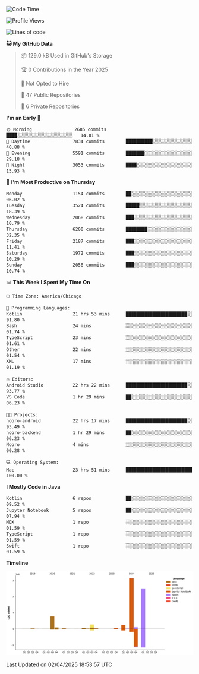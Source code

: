 <!--START_SECTION:waka-->
![Code Time](http://img.shields.io/badge/Code%20Time-1%2C172%20hrs%2059%20mins-blue)

![Profile Views](http://img.shields.io/badge/Profile%20Views-0-blue)

![Lines of code](https://img.shields.io/badge/From%20Hello%20World%20I%27ve%20Written-7.3%20million%20lines%20of%20code-blue)

**🐱 My GitHub Data** 

> 📦 129.0 kB Used in GitHub's Storage 
 > 
> 🏆 0 Contributions in the Year 2025
 > 
> 🚫 Not Opted to Hire
 > 
> 📜 47 Public Repositories 
 > 
> 🔑 6 Private Repositories 
 > 
**I'm an Early 🐤** 

```text
🌞 Morning                2685 commits        ████░░░░░░░░░░░░░░░░░░░░░   14.01 % 
🌆 Daytime                7834 commits        ██████████░░░░░░░░░░░░░░░   40.88 % 
🌃 Evening                5591 commits        ███████░░░░░░░░░░░░░░░░░░   29.18 % 
🌙 Night                  3053 commits        ████░░░░░░░░░░░░░░░░░░░░░   15.93 % 
```
📅 **I'm Most Productive on Thursday** 

```text
Monday                   1154 commits        ██░░░░░░░░░░░░░░░░░░░░░░░   06.02 % 
Tuesday                  3524 commits        █████░░░░░░░░░░░░░░░░░░░░   18.39 % 
Wednesday                2068 commits        ███░░░░░░░░░░░░░░░░░░░░░░   10.79 % 
Thursday                 6200 commits        ████████░░░░░░░░░░░░░░░░░   32.35 % 
Friday                   2187 commits        ███░░░░░░░░░░░░░░░░░░░░░░   11.41 % 
Saturday                 1972 commits        ███░░░░░░░░░░░░░░░░░░░░░░   10.29 % 
Sunday                   2058 commits        ███░░░░░░░░░░░░░░░░░░░░░░   10.74 % 
```


📊 **This Week I Spent My Time On** 

```text
🕑︎ Time Zone: America/Chicago

💬 Programming Languages: 
Kotlin                   21 hrs 53 mins      ███████████████████████░░   91.80 % 
Bash                     24 mins             ░░░░░░░░░░░░░░░░░░░░░░░░░   01.74 % 
TypeScript               23 mins             ░░░░░░░░░░░░░░░░░░░░░░░░░   01.61 % 
Other                    22 mins             ░░░░░░░░░░░░░░░░░░░░░░░░░   01.54 % 
XML                      17 mins             ░░░░░░░░░░░░░░░░░░░░░░░░░   01.19 % 

🔥 Editors: 
Android Studio           22 hrs 22 mins      ███████████████████████░░   93.77 % 
VS Code                  1 hr 29 mins        ██░░░░░░░░░░░░░░░░░░░░░░░   06.23 % 

🐱‍💻 Projects: 
nooro-android            22 hrs 17 mins      ███████████████████████░░   93.49 % 
nooro-backend            1 hr 29 mins        ██░░░░░░░░░░░░░░░░░░░░░░░   06.23 % 
Nooro                    4 mins              ░░░░░░░░░░░░░░░░░░░░░░░░░   00.28 % 

💻 Operating System: 
Mac                      23 hrs 51 mins      █████████████████████████   100.00 % 
```

**I Mostly Code in Java** 

```text
Kotlin                   6 repos             ██░░░░░░░░░░░░░░░░░░░░░░░   09.52 % 
Jupyter Notebook         5 repos             ██░░░░░░░░░░░░░░░░░░░░░░░   07.94 % 
MDX                      1 repo              ░░░░░░░░░░░░░░░░░░░░░░░░░   01.59 % 
TypeScript               1 repo              ░░░░░░░░░░░░░░░░░░░░░░░░░   01.59 % 
Swift                    1 repo              ░░░░░░░░░░░░░░░░░░░░░░░░░   01.59 % 
```



**Timeline**

![Lines of Code chart](https://raw.githubusercontent.com/phanijsp/phanijsp/main/assets/bar_graph.png)


 Last Updated on 02/04/2025 18:53:57 UTC
<!--END_SECTION:waka-->
